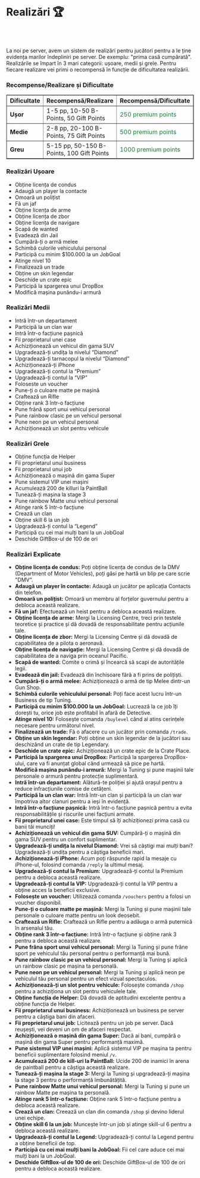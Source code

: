 <!-- Descriere realizări -->
<h1>Realizări 🏆</h1><br><br>
<p>La noi pe server, avem un sistem de realizări pentru jucători pentru a le ține evidența marilor îndepliniri pe server. De exemplu: "prima casă cumpărată". Realizările se împart în 3 mari categorii: ușoare, medii și grele. Pentru fiecare realizare vei primi o recompensă în funcție de dificultatea realizării.</p>

<!-- Tabel cu recompense -->
<h3>Recompense/Realizare și Dificultate</h3>
<table border="1">
    <thead>
        <tr>
            <th>Dificultate</th>
            <th>Recompensă/Realizare</th>
            <th>Recompensă/Dificultate</th>
        </tr>
    </thead>
    <tbody>
        <tr>
            <td><strong>Ușor</strong></td>
            <td>1-5 pp, 10-50 B-Points, 50 Gift Points</td>
            <td><span style="color:#1B7C38;">250 premium points</span></td>
        </tr>
        <tr>
            <td><strong>Medie</strong></td>
            <td>2-8 pp, 20-100 B-Points, 75 Gift Points</td>
            <td><span style="color:#1B7C38;">500 premium points</span></td>
        </tr>
        <tr>
            <td><strong>Greu</strong></td>
            <td>5-15 pp, 50-150 B-Points, 100 Gift Points</td>
            <td><span style="color:#1B7C38;">1000 premium points</span></td>
        </tr>
    </tbody>
</table>

<!-- Realizări Ușoare -->
<h3>Realizări Ușoare</h3>
<ul>
    <li>Obține licența de condus</li>
    <li>Adaugă un player la contacte</li>
    <li>Omoară un polițist</li>
    <li>Fă un jaf</li>
    <li>Obține licența de arme</li>
    <li>Obține licența de zbor</li>
    <li>Obține licența de navigare</li>
    <li>Scapă de wanted</li>
    <li>Evadează din Jail</li>
    <li>Cumpără-ți o armă melee</li>
    <li>Schimbă culorile vehiculului personal</li>
    <li>Participă cu minim $100.000 la un JobGoal</li>
    <li>Atinge nivel 10</li>
    <li>Finalizează un trade</li>
    <li>Obține un skin legendar</li>
    <li>Deschide un crate epic</li>
    <li>Participă la spargerea unui DropBox</li>
    <li>Modifică mașina punându-i armură</li>
</ul>

<!-- Realizări Medii -->
<h3>Realizări Medii</h3>
<ul>
    <li>Intră într-un departament</li>
    <li>Participă la un clan war</li>
    <li>Intră într-o facțiune pașnică</li>
    <li>Fii proprietarul unei case</li>
    <li>Achiziționează un vehicul din gama SUV</li>
    <li>Upgradează-ți undița la nivelul “Diamond”</li>
    <li>Upgradează-ți tarnacopul la nivelul “Diamond”</li>
    <li>Achiziționează-ți iPhone</li>
    <li>Upgradează-ți contul la “Premium”</li>
    <li>Upgradează-ți contul la “VIP”</li>
    <li>Foloseste un voucher</li>
    <li>Pune-ți o culoare matte pe mașină</li>
    <li>Craftează un Rifle</li>
    <li>Obține rank 3 într-o facțiune</li>
    <li>Pune frână sport unui vehicul personal</li>
    <li>Pune rainbow clasic pe un vehicul personal</li>
    <li>Pune neon pe un vehicul personal</li>
    <li>Achiziționează un slot pentru vehicule</li>
</ul>

<!-- Realizări Grele -->
<h3>Realizări Grele</h3>
<ul>
    <li>Obține funcția de Helper</li>
    <li>Fii proprietarul unui business</li>
    <li>Fii proprietarul unui job</li>
    <li>Achiziționează o mașină din gama Super</li>
    <li>Pune sistemul VIP unei mașini</li>
    <li>Acumulează 200 de killuri la PaintBall</li>
    <li>Tunează-ți mașina la stage 3</li>
    <li>Pune rainbow Matte unui vehicul personal</li>
    <li>Atinge rank 5 într-o facțiune</li>
    <li>Crează un clan</li>
    <li>Obține skill 6 la un job</li>
    <li>Upgradează-ți contul la “Legend”</li>
    <li>Participă cu cei mai mulți bani la un JobGoal</li>
    <li>Deschide GiftBox-ul de 100 de ori</li>
</ul>

<!-- Explicații pentru realizări -->
<!-- Realizări Explicate -->
<h3>Realizări Explicate</h3>
<ul>
    <li><strong>Obține licența de condus:</strong> Poți obține licența de condus de la DMV (Department of Motor Vehicles), poți găsi pe hartă un blip pe care scrie "DMV".</li>
    <li><strong>Adaugă un player în contacte:</strong> Adaugă un jucător pe aplicația Contacts din telefon.</li>
    <li><strong>Omoară un polițist:</strong> Omoară un membru al forțelor guvernului pentru a debloca această realizare.</li>
    <li><strong>Fă un jaf:</strong> Efectuează un heist pentru a debloca această realizare.</li>
    <li><strong>Obține licența de arme:</strong> Mergi la Licensing Centre, treci prin testele teoretice și practice și dă dovadă de responsabilitate pentru acțiunile tale.</li>
    <li><strong>Obține licența de zbor:</strong> Mergi la Licensing Centre și dă dovadă de capabilitatea de a pilota o aeronavă.</li>
    <li><strong>Obține licența de navigație:</strong> Mergi la Licensing Centre și dă dovadă de capabilitatea de a naviga prin oceanul Pacific.</li>
    <li><strong>Scapă de wanted:</strong> Comite o crimă și încearcă să scapi de autoritățile legii.</li>
    <li><strong>Evadează din jail:</strong> Evadează din închisoare fără a fi prins de polițiști.</li>
    <li><strong>Cumpără-ți o armă melee:</strong> Achiziționează o armă de tip Melee dintr-un Gun Shop.</li>
    <li><strong>Schimbă culorile vehiculului personal:</strong> Poți face acest lucru într-un Business de tip Tuning.</li>
    <li><strong>Participă cu minim $100.000 la un JobGoal:</strong> Lucrează la ce job îți dorești tu, orice job este profitabil în afară de Detective.</li>
    <li><strong>Atinge nivel 10:</strong> Folosește comanda <code>/buylevel</code> când ai atins cerințele necesare pentru următorul nivel.</li>
    <li><strong>Finalizează un trade:</strong> Fă o afacere cu un jucător prin comanda <code>/trade</code>.</li>
    <li><strong>Obține un skin legendar:</strong> Poți obține un skin legendar de la jucători sau deschizând un crate de tip Legendary.</li>
    <li><strong>Deschide un crate epic:</strong> Achiziționează un crate epic de la Crate Place.</li>
    <li><strong>Participă la spargerea unui DropBox:</strong> Participă la spargerea DropBox-ului, care va fi anunțat global când urmează să pice pe hartă.</li>
    <li><strong>Modifică mașina punându-i armură:</strong> Mergi la Tuning și pune mașinii tale personale o armură pentru protecție suplimentară.</li>
    <li><strong>Intră într-un departament:</strong> Alătură-te poliției și ajută orașul pentru a reduce infracțiunile comise de cetățeni.</li>
    <li><strong>Participă la un clan war:</strong> Intră într-un clan și participă la un clan war împotriva altor clanuri pentru a ieși în evidență.</li>
    <li><strong>Intră într-o facțiune pașnică:</strong> Intră într-o facțiune pașnică pentru a evita responsabilitățile și riscurile unei facțiuni armate.</li>
    <li><strong>Fii proprietarul unei case:</strong> Este timpul să îți achiziționezi prima casă cu banii tăi munciți!</li>
    <li><strong>Achiziționează un vehicul din gama SUV:</strong> Cumpără-ți o mașină din gama SUV pentru un confort suplimentar.</li>
    <li><strong>Upgradează-ți undița la nivelul Diamond:</strong> Vrei să câștigi mai mulți bani? Upgradează-ți undița pentru a câștiga beneficii mari.</li>
    <li><strong>Achiziționează-ți iPhone:</strong> Acum poți răspunde rapid la mesaje cu iPhone-ul, folosind comanda <code>/reply</code> la ultimul mesaj.</li>
    <li><strong>Upgradează-ți contul la Premium:</strong> Upgradează-ți contul la Premium pentru a debloca această realizare.</li>
    <li><strong>Upgradează-ți contul la VIP:</strong> Upgradează-ți contul la VIP pentru a obține acces la beneficii exclusive.</li>
    <li><strong>Folosește un voucher:</strong> Utilizează comanda <code>/vouchers</code> pentru a folosi un voucher disponibil.</li>
    <li><strong>Pune-ți o culoare matte pe mașină:</strong> Mergi la Tuning și pune mașinii tale personale o culoare matte pentru un look deosebit.</li>
    <li><strong>Craftează un Rifle:</strong> Craftează un Rifle pentru a adăuga o armă puternică în arsenalul tău.</li>
    <li><strong>Obține rank 3 într-o facțiune:</strong> Intră într-o facțiune și obține rank 3 pentru a debloca această realizare.</li>
    <li><strong>Pune frâna sport unui vehicul personal:</strong> Mergi la Tuning și pune frâne sport pe vehiculul tău personal pentru o performanță mai bună.</li>
    <li><strong>Pune rainbow clasic pe un vehicul personal:</strong> Mergi la Tuning și aplică un rainbow clasic pe mașina ta personală.</li>
    <li><strong>Pune neon pe un vehicul personal:</strong> Mergi la Tuning și aplică neon pe vehiculul tău personal pentru un efect vizual spectaculos.</li>
    <li><strong>Achiziționează-ți un slot pentru vehicule:</strong> Folosește comanda <code>/shop</code> pentru a achiziționa un slot pentru vehiculele tale.</li>
    <li><strong>Obține funcția de Helper:</strong> Dă dovadă de aptitudini excelente pentru a obține funcția de Helper.</li>
    <li><strong>Fii proprietarul unui business:</strong> Achiziționează un business pe server pentru a câștiga bani din afaceri.</li>
    <li><strong>Fii proprietarul unui job:</strong> Licitează pentru un job pe server. Dacă reușești, vei deveni un om de afaceri respectat.</li>
    <li><strong>Achiziționează o mașină din gama Super:</strong> Dacă ai bani, cumpără o mașină din gama Super pentru performanță maximă.</li>
    <li><strong>Pune sistemul VIP unei mașini:</strong> Aplică sistemul VIP pe mașina ta pentru beneficii suplimentare folosind meniul <code>/v</code>.</li>
    <li><strong>Acumulează 200 de kill-uri la PaintBall:</strong> Ucide 200 de inamici în arena de paintball pentru a câștiga această realizare.</li>
    <li><strong>Tunează-ți mașina la stage 3:</strong> Mergi la Tuning și upgradează-ți mașina la stage 3 pentru o performanță îmbunătățită.</li>
    <li><strong>Pune rainbow Matte unui vehicul personal:</strong> Mergi la Tuning și pune un rainbow Matte pe mașina ta personală.</li>
    <li><strong>Atinge rank 5 într-o facțiune:</strong> Obține rank 5 într-o facțiune pentru a debloca această realizare.</li>
    <li><strong>Crează un clan:</strong> Creează un clan din comanda <code>/shop</code> și devino liderul unei echipe.</li>
    <li><strong>Obține skill 6 la un job:</strong> Muncește într-un job și atinge skill-ul 6 pentru a debloca această realizare.</li>
    <li><strong>Upgradează-ți contul la Legend:</strong> Upgradează-ți contul la Legend pentru a obține beneficii de top.</li>
    <li><strong>Participă cu cei mai mulți bani la JobGoal:</strong> Fii cel care aduce cei mai mulți bani la un JobGoal.</li>
    <li><strong>Deschide GiftBox-ul de 100 de ori:</strong> Deschide GiftBox-ul de 100 de ori pentru a debloca această realizare.</li>
</ul>

